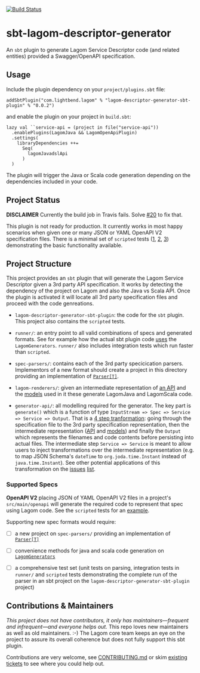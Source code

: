 [![Build Status](https://travis-ci.org/lagom/sbt-lagom-descriptor-generator.svg?branch=master)](https://travis-ci.org/lagom/sbt-lagom-descriptor-generator)

# sbt-lagom-descriptor-generator

An `sbt` plugin to generate Lagom Service Descriptor code (and related entities) provided a Swagger/OpenAPI specification.

Usage
-----

Include the plugin dependency on your `project/plugins.sbt` file:

```
addSbtPlugin("com.lightbend.lagom" % "lagom-descriptor-generator-sbt-plugin" % "0.0.2")
```

and enable the plugin on your project in `build.sbt`:

```
lazy val ``service-api = (project in file("service-api"))
  .enablePlugins(LagomJava && LagomOpenApiPlugin)
  .settings(
    libraryDependencies ++=
      Seq(
        lagomJavadslApi
      )
  )
```

The plugin will trigger the Java or Scala code generation depending on the dependencies included in your code.



Project Status
--------------

**DISCLAIMER** Currently the build job in Travis fails. Solve [#20](https://github.com/lagom/sbt-lagom-descriptor-generator/issues/20) to fix that.

This plugin is not ready for production. It currently works in most happy scenarios when given one or many JSON or YAML OpenAPI V2 specification files. There is a minimal set of `scripted` tests ([1](https://github.com/lagom/sbt-lagom-descriptor-generator/blob/master/lagom-descriptor-generator-sbt-plugin/src/sbt-test/plugin/petstore-java/test), [2](https://github.com/lagom/sbt-lagom-descriptor-generator/blob/master/lagom-descriptor-generator-sbt-plugin/src/sbt-test/plugin/multiclient-java/test), [3](https://github.com/lagom/sbt-lagom-descriptor-generator/blob/master/lagom-descriptor-generator-sbt-plugin/src/sbt-test/plugin/petstore-scala/test)) demonstrating the basic functionality available.


Project Structure
--------------

This project provides an `sbt` plugin that will generate the Lagom Service Descriptor given a 3rd party API specification. It works by detecting the dependency of the project on Lagom and also the Java vs Scala API. Once the plugin is activated it will locate all 3rd party specification files and proceed with the code genreations.

 * `lagom-descriptor-generator-sbt-plugin`: the code for the `sbt` plugin. This project also contains the `scripted` tests.

 * `runner/`: an entry point to all valid combinations of specs and generated formats. See for example how the actual sbt plugin code [uses](https://github.com/lagom/sbt-lagom-descriptor-generator/blob/b6f4f9eae39f949580a81feab8671303c0b70561/lagom-descriptor-generator-sbt-plugin/src/main/scala/com/lightbend/lagom/spec/sbt/LagomOpenApiGenerator.scala#L51-L59) the `LagomGenerators`. `runner/` also includes integration tests which run faster than `scripted`.

 * `spec-parsers/`: contains each of the 3rd party specicication parsers. Implementors of a new format should create a project in this directory providing an implementation of [`Parser[T]`](https://github.com/lagom/sbt-lagom-descriptor-generator/blob/c68e929840cbbd025a23e36519f070b93cf95d9a/generator-api/src/main/scala/com/lightbend/lagom/spec/parser/SpecParser.scala#L14-L25).

 * `lagom-renderers/`: given an intermediate representation of [an API](https://github.com/lagom/sbt-lagom-descriptor-generator/blob/master/generator-api/src/main/scala/com/lightbend/lagom/spec/model/DescriptorModelling.scala#L6-L52) and the [models](https://github.com/lagom/sbt-lagom-descriptor-generator/blob/master/generator-api/src/main/scala/com/lightbend/lagom/spec/model/Type.scala#L6-L25) used in it these generate LagomJava and LagomScala code.

 * `generator-api/`: all modelling required for the generator. The key part is `generate()` which is a function of type `InputStream => Spec => Service => Service => Output`. That is a [4 step tranformation](https://github.com/lagom/sbt-lagom-descriptor-generator/blob/c68e929840cbbd025a23e36519f070b93cf95d9a/generator-api/src/main/scala/com/lightbend/lagom/spec/LagomGenerator.scala#L26-L36): going through the specification file to the 3rd party specification representation, then the intermediate representation ([API](https://github.com/lagom/sbt-lagom-descriptor-generator/blob/master/generator-api/src/main/scala/com/lightbend/lagom/spec/model/DescriptorModelling.scala#L6-L52) and [models](https://github.com/lagom/sbt-lagom-descriptor-generator/blob/master/generator-api/src/main/scala/com/lightbend/lagom/spec/model/Type.scala#L6-L25)) and finally the `Output` which represents the filenames and code contents before persisting into actual files. The intermediate step `Service => Service` is meant to allow users to inject transformations over the 
intermediate representation (e.g. to map JSON Schema's `dateTime` to `org.joda.time.Instant` instead of `java.time.Instant`). See other potential applications of this transformation on the [issues](https://github.com/lagom/sbt-lagom-descriptor-generator/issues/25) [list](https://github.com/lagom/sbt-lagom-descriptor-generator/issues/24).


### Supported Specs

**OpenAPI V2** placing JSON of YAML OpenAPI V2 files in a project's `src/main/openapi` will generate the required code to represent that spec using Lagom code. See the `scripted` tests for an [example](https://github.com/lagom/sbt-lagom-descriptor-generator/blob/1c312cee7e2aa61fd4206b277d87d15309c5d2dd/lagom-descriptor-generator-sbt-plugin/src/sbt-test/plugin/multiclient-java/dummy-impl/src/main/openapi/swagger1.yaml#L27-L26).

Supporting new spec formats would require:

 - [ ] a new project on `spec-parsers/` providing an implementation of [`Parser[T]`](https://github.com/lagom/sbt-lagom-descriptor-generator/blob/c68e929840cbbd025a23e36519f070b93cf95d9a/generator-api/src/main/scala/com/lightbend/lagom/spec/parser/SpecParser.scala#L14-L25)
 - [ ] convenience methods for java and scala code generation on [`LagomGenerators`](https://github.com/lagom/sbt-lagom-descriptor-generator/blob/c68e929840cbbd025a23e36519f070b93cf95d9a/runner/src/main/scala/com/lightbend/lagom/spec/LagomGenerators.scala#L12)
 - [ ] a comprehensive test set (unit tests on parsing, integration tests in `runner/` and `scripted` tests demonstrating the complete run of the parser in an sbt project on the `lagom-descriptor-generator-sbt-plugin` project)


Contributions & Maintainers
---------------------------

*This project does not have contributors, it only has maintainers—frequent and infrequent—and everyone helps out.*
This repo loves new maintainers as well as old maintainers. :-)
The Lagom core team keeps an eye on the project to assure its overall coherence but does not fully support this sbt plugin.

Contributions are very welcome, see [CONTRIBUTING.md](https://github.com/lagom/sbt-lagom-descriptor-generator/blob/master/CONTRIBUTING.md) or skim [existing tickets](https://github.com/lagom/sbt-lagom-descriptor-generator/issues) to see where you could help out.
